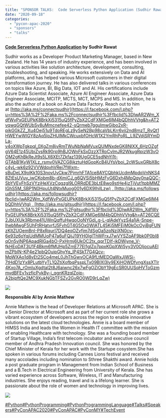 ```yaml
---
title: "SPONSOR TALKS:  Code Serverless Python Application (Sudhir Rawat) &amp; Responsible AI (Annie Mathew)"
date: "2020-09-18"
categories: 
  - "pycon-apac-2020"
  - "sponsors"
  - "talks"
---
```


**[Code Serverless Python Application](https://pycon.my/2020/09/11/sponsor-talks-heres-why-microsoft-cognitive-toolkit-is-the-coolest-deep-learning-framework-around-by-annie-mathew-and-sudhir-rawat/) by Sudhir Rawat**

Sudhir works as a Developer Product Marketing Manager, based in New Zealand. He has 14 years of industry experience, and has been involved in various activities like solution architecture, development, consulting, troubleshooting, and speaking. He works extensively on Data and AI platforms, and has helped various Microsoft customers in their digital transformation journey. He has also delivered talks in various conferences on topics like Azure, BI, Big Data, IOT and AI. His certifications include Azure Data Scientist Associate, Azure AI Engineer Associate, Azure Data Engineer Associate, MCITP, MCTS, MCT, MCPS and MS. In addition, he is also the author of a book on Azure Data Factory. Reach out to him at [http://aka.ms/connectsudhir](https://l.facebook.com/l.php?u=https%3A%2F%2Faka.ms%2Fconnectsudhir%3Ffbclid%3DIwAR2Wm_XdfWvPxGEUPkK8BrkXi5315uQ5fPyZbX2CdFXMGe6lM4bQDhhVVtg&h=AT2vqwqGQtWUbSy8uMmcnefee42-sQrmeb7ggulmwGjbo2xR-pikGGkZZ_Xu4Oej51u9TdoREgLz9ySeN2Bp98caVbLKrr6vii2nd8mzT_RvQt1HWEYwWlGY8zAq5loZHUlMkCWcuxbfOHcW1X2YmRhPoRL_L9ZVdjSRYmDLa-v4oXWpTgkpql_0XgZm8jvRmTWuNbNaMVuxQUMNxdeGK8NlXX_6HzOZgfgV64E1z45UbiZvsRk90rp9hBJOWnFkSxDzzXTRoCvlmJR2WkugRpizW3vOOM2gKhBkReJt9s5LX6XEt7Zkfaz139UgGCE5sdNhYi1t-GTAbB1KyW1XLz_rsmv0VAZCG8jkztuHdGopKcB4UYsVboi_2cWSuxGRbX8cc4yL-wk6z92VVWdqvhVRei7fWxm-sBuDeLX9olKk10S3novUvCkw7PjmrhFTA1ce8AYCQbhkUcdmMpdqVnNKS48ZtEsUVuy_iwCKobm8b-dXmiCJ_g6QVSi5bHMzFyG6Dxh4MpQqy0naQQC-SbYVEyFhSzVYziHeXVzCqgzgl9LORRdDE3bLtE8wo9stHe4jzTjVut1tpbMMZlGhS5M_SBP1N0HpuUt4NtxMuog001y6DX9IhiILzw) , [http://aka.ms/followsudhir](https://aka.ms/followsudhir?fbclid=IwAR2Wm_XdfWvPxGEUPkK8BrkXi5315uQ5fPyZbX2CdFXMGe6lM4bQDhhVVtg) , [http://aka.ms/gitsudhir](https://l.facebook.com/l.php?u=https%3A%2F%2Faka.ms%2Fgitsudhir%3Ffbclid%3DIwAR2Wm_XdfWvPxGEUPkK8BrkXi5315uQ5fPyZbX2CdFXMGe6lM4bQDhhVVtg&h=AT26CQE2JbUXUk3Rbme41UWnQqffuHwqoOoNYGdi_g-L-qlAdeYyzS4a1jA-Snpe-lhebMwgF5UhFtRHatvrfJ5FvhGT4G5Ox0WlATL45Kj5MFEjM0kOcOyjBgFUNzKltZUOemBnI-P8xRqurI7DQ4eqOZvfjm7dSgOa5zpNziXN0cv-6e93z6oYqjUdMMUoP47a6uFQijJ19YH0lgIThWFrxJ7wVYSZoAF9bk0P0bI8qOn5vlNP6ApadRlGa4bO-PxHrmj6UkOC2tx_qqrTDIf-ikDWjyne_V-fkHEoDAT3U1F4Bkm6fMUHp5ZmE77El1gIZo7ppxKGpXWi5yy3V0OIjocuAEImZPbIN-KP4e21pbQOuipGhyYq_IP4SkT7G4Qcv-MpWXAo1d8vEt2SCo4meL0JhThGwvOCA9fLtMEDOaWxJjWSi-7tHdD1zYx8PLutbYyTL1QZtiXofbqPsspLTx09BlXl3Iv9EXiHOWDfvngXssXTIr4Kxo7A_rOmIuXgdtal2t8J6aiwnc26x7wFgOZiObY19gEcSR0UUSqHVToGzmmvdBFEy1vzficPykBy-j_qgnKRzqlZojp-A2bjpftQe2MC9XukNGbTFSZv2GvRO0WD9rLqZw)

![](https://pyconmy.files.wordpress.com/2020/09/st-microsoft-sudhir-1.png?w=1024)

**Responsible AI by Annie Mathew**

Annie Mathew is the head of Developer Relations at Microsoft APAC. She is a Senior Director at Microsoft and as part of her current role she grows a vibrant ecosystem of developers across the region to enable innovative solutions on the latest cloud technologies. Annie is a board member of HIMSS India and leads the Women in Health IT committee with the mission of enabling Healthcare with technology. She was a founding board member of Startup Village, India’s first telecom incubator and executive council member of Andhra Pradesh Innovation council. She was honored by the Chief Minister of Kerala for her work with the Startupe cosystem.She has spoken in various forums including Cannes Lions festival and received many accolades including nomination to Sthree Shakthi award. Annie holds a post graduate program in Management from Indian School of Business and a B.Tech in Electrical Engineering from University of Kerala. She has varied experience across Software, Wireless, IT and Manufacturing industries. She enjoys reading, travel and is a lifelong learner. She is passionate about the role of women and technology in improving lives.

![](https://pyconmy.files.wordpress.com/2020/09/st-microsoft-annie.png?w=1024)

[#Python](https://www.facebook.com/hashtag/python?source=feed_text&epa=HASHTAG&__xts__%5B0%5D=68.ARDSgx0al5F4pCQ-ZjRo-qKz935Bcdyo8XEpISEd4M_IpwTm5ymidimmqn2QGGrPXVZydIPEU294sZ1AFq64SILI66kuzb2GbCxc-BO8LDyH5Wm-vNeGsQoFWnfxB9SUxffvF3_clrH1-9vdu9RimkukeWVouC6WrLrUHcXQTk2ZIKZErKPa7QqIgaqKsILooAwznZT6fx8NRX_CxQhn9N385giOtAR5HVOXIORbGGqtRa9jIMzM79_26lu1q6rtUIFihpgHo0JRRjeTG6oe3Z5w0oNjGw0YHqVJEje4PSjy7FGdsItjK0W-SOnULmKPQTfooH0Pe-jp5Yx8MBWwXdk&__tn__=%2ANK-R)[#PythonProgramming](https://www.facebook.com/hashtag/pythonprogramming?source=feed_text&epa=HASHTAG&__xts__%5B0%5D=68.ARDSgx0al5F4pCQ-ZjRo-qKz935Bcdyo8XEpISEd4M_IpwTm5ymidimmqn2QGGrPXVZydIPEU294sZ1AFq64SILI66kuzb2GbCxc-BO8LDyH5Wm-vNeGsQoFWnfxB9SUxffvF3_clrH1-9vdu9RimkukeWVouC6WrLrUHcXQTk2ZIKZErKPa7QqIgaqKsILooAwznZT6fx8NRX_CxQhn9N385giOtAR5HVOXIORbGGqtRa9jIMzM79_26lu1q6rtUIFihpgHo0JRRjeTG6oe3Z5w0oNjGw0YHqVJEje4PSjy7FGdsItjK0W-SOnULmKPQTfooH0Pe-jp5Yx8MBWwXdk&__tn__=%2ANK-R)[#PythonProgrammingLanguage](https://www.facebook.com/hashtag/pythonprogramminglanguage?source=feed_text&epa=HASHTAG&__xts__%5B0%5D=68.ARDSgx0al5F4pCQ-ZjRo-qKz935Bcdyo8XEpISEd4M_IpwTm5ymidimmqn2QGGrPXVZydIPEU294sZ1AFq64SILI66kuzb2GbCxc-BO8LDyH5Wm-vNeGsQoFWnfxB9SUxffvF3_clrH1-9vdu9RimkukeWVouC6WrLrUHcXQTk2ZIKZErKPa7QqIgaqKsILooAwznZT6fx8NRX_CxQhn9N385giOtAR5HVOXIORbGGqtRa9jIMzM79_26lu1q6rtUIFihpgHo0JRRjeTG6oe3Z5w0oNjGw0YHqVJEje4PSjy7FGdsItjK0W-SOnULmKPQTfooH0Pe-jp5Yx8MBWwXdk&__tn__=%2ANK-R)[#Talks](https://www.facebook.com/hashtag/talks?source=feed_text&epa=HASHTAG&__xts__%5B0%5D=68.ARDSgx0al5F4pCQ-ZjRo-qKz935Bcdyo8XEpISEd4M_IpwTm5ymidimmqn2QGGrPXVZydIPEU294sZ1AFq64SILI66kuzb2GbCxc-BO8LDyH5Wm-vNeGsQoFWnfxB9SUxffvF3_clrH1-9vdu9RimkukeWVouC6WrLrUHcXQTk2ZIKZErKPa7QqIgaqKsILooAwznZT6fx8NRX_CxQhn9N385giOtAR5HVOXIORbGGqtRa9jIMzM79_26lu1q6rtUIFihpgHo0JRRjeTG6oe3Z5w0oNjGw0YHqVJEje4PSjy7FGdsItjK0W-SOnULmKPQTfooH0Pe-jp5Yx8MBWwXdk&__tn__=%2ANK-R)[#Speakers](https://www.facebook.com/hashtag/speakers?source=feed_text&epa=HASHTAG&__xts__%5B0%5D=68.ARDSgx0al5F4pCQ-ZjRo-qKz935Bcdyo8XEpISEd4M_IpwTm5ymidimmqn2QGGrPXVZydIPEU294sZ1AFq64SILI66kuzb2GbCxc-BO8LDyH5Wm-vNeGsQoFWnfxB9SUxffvF3_clrH1-9vdu9RimkukeWVouC6WrLrUHcXQTk2ZIKZErKPa7QqIgaqKsILooAwznZT6fx8NRX_CxQhn9N385giOtAR5HVOXIORbGGqtRa9jIMzM79_26lu1q6rtUIFihpgHo0JRRjeTG6oe3Z5w0oNjGw0YHqVJEje4PSjy7FGdsItjK0W-SOnULmKPQTfooH0Pe-jp5Yx8MBWwXdk&__tn__=%2ANK-R)[#PyConAPAC2020](https://www.facebook.com/hashtag/pyconapac2020?source=feed_text&epa=HASHTAG&__xts__%5B0%5D=68.ARDSgx0al5F4pCQ-ZjRo-qKz935Bcdyo8XEpISEd4M_IpwTm5ymidimmqn2QGGrPXVZydIPEU294sZ1AFq64SILI66kuzb2GbCxc-BO8LDyH5Wm-vNeGsQoFWnfxB9SUxffvF3_clrH1-9vdu9RimkukeWVouC6WrLrUHcXQTk2ZIKZErKPa7QqIgaqKsILooAwznZT6fx8NRX_CxQhn9N385giOtAR5HVOXIORbGGqtRa9jIMzM79_26lu1q6rtUIFihpgHo0JRRjeTG6oe3Z5w0oNjGw0YHqVJEje4PSjy7FGdsItjK0W-SOnULmKPQTfooH0Pe-jp5Yx8MBWwXdk&__tn__=%2ANK-R)[#PyConAPAC](https://www.facebook.com/hashtag/pyconapac?source=feed_text&epa=HASHTAG&__xts__%5B0%5D=68.ARDSgx0al5F4pCQ-ZjRo-qKz935Bcdyo8XEpISEd4M_IpwTm5ymidimmqn2QGGrPXVZydIPEU294sZ1AFq64SILI66kuzb2GbCxc-BO8LDyH5Wm-vNeGsQoFWnfxB9SUxffvF3_clrH1-9vdu9RimkukeWVouC6WrLrUHcXQTk2ZIKZErKPa7QqIgaqKsILooAwznZT6fx8NRX_CxQhn9N385giOtAR5HVOXIORbGGqtRa9jIMzM79_26lu1q6rtUIFihpgHo0JRRjeTG6oe3Z5w0oNjGw0YHqVJEje4PSjy7FGdsItjK0W-SOnULmKPQTfooH0Pe-jp5Yx8MBWwXdk&__tn__=%2ANK-R)[#PyConMY](https://www.facebook.com/hashtag/pyconmy?source=feed_text&epa=HASHTAG&__xts__%5B0%5D=68.ARDSgx0al5F4pCQ-ZjRo-qKz935Bcdyo8XEpISEd4M_IpwTm5ymidimmqn2QGGrPXVZydIPEU294sZ1AFq64SILI66kuzb2GbCxc-BO8LDyH5Wm-vNeGsQoFWnfxB9SUxffvF3_clrH1-9vdu9RimkukeWVouC6WrLrUHcXQTk2ZIKZErKPa7QqIgaqKsILooAwznZT6fx8NRX_CxQhn9N385giOtAR5HVOXIORbGGqtRa9jIMzM79_26lu1q6rtUIFihpgHo0JRRjeTG6oe3Z5w0oNjGw0YHqVJEje4PSjy7FGdsItjK0W-SOnULmKPQTfooH0Pe-jp5Yx8MBWwXdk&__tn__=%2ANK-R)[#TechEvent](https://www.facebook.com/hashtag/techevent?source=feed_text&epa=HASHTAG&__xts__%5B0%5D=68.ARDSgx0al5F4pCQ-ZjRo-qKz935Bcdyo8XEpISEd4M_IpwTm5ymidimmqn2QGGrPXVZydIPEU294sZ1AFq64SILI66kuzb2GbCxc-BO8LDyH5Wm-vNeGsQoFWnfxB9SUxffvF3_clrH1-9vdu9RimkukeWVouC6WrLrUHcXQTk2ZIKZErKPa7QqIgaqKsILooAwznZT6fx8NRX_CxQhn9N385giOtAR5HVOXIORbGGqtRa9jIMzM79_26lu1q6rtUIFihpgHo0JRRjeTG6oe3Z5w0oNjGw0YHqVJEje4PSjy7FGdsItjK0W-SOnULmKPQTfooH0Pe-jp5Yx8MBWwXdk&__tn__=%2ANK-R)
